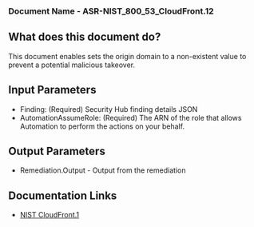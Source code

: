 ### Document Name - ASR-NIST_800_53_CloudFront.12
## What does this document do?
This document enables sets the origin domain to a non-existent value to prevent a potential malicious takeover.
## Input Parameters
* Finding: (Required) Security Hub finding details JSON
* AutomationAssumeRole: (Required) The ARN of the role that allows Automation to perform the actions on your behalf.
## Output Parameters
* Remediation.Output - Output from the remediation

## Documentation Links
* [NIST CloudFront.1](https://docs.aws.amazon.com/securityhub/latest/userguide/cloudfront-controls.html#cloudfront-12)
